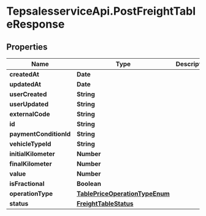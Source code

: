 # TepsalesserviceApi.PostFreightTableResponse

## Properties
Name | Type | Description | Notes
------------ | ------------- | ------------- | -------------
**createdAt** | **Date** |  | [optional] 
**updatedAt** | **Date** |  | [optional] 
**userCreated** | **String** |  | [optional] 
**userUpdated** | **String** |  | [optional] 
**externalCode** | **String** |  | [optional] 
**id** | **String** |  | [optional] 
**paymentConditionId** | **String** |  | [optional] 
**vehicleTypeId** | **String** |  | [optional] 
**initialKilometer** | **Number** |  | [optional] 
**finalKilometer** | **Number** |  | [optional] 
**value** | **Number** |  | [optional] 
**isFractional** | **Boolean** |  | [optional] 
**operationType** | [**TablePriceOperationTypeEnum**](TablePriceOperationTypeEnum.md) |  | [optional] 
**status** | [**FreightTableStatus**](FreightTableStatus.md) |  | [optional] 
